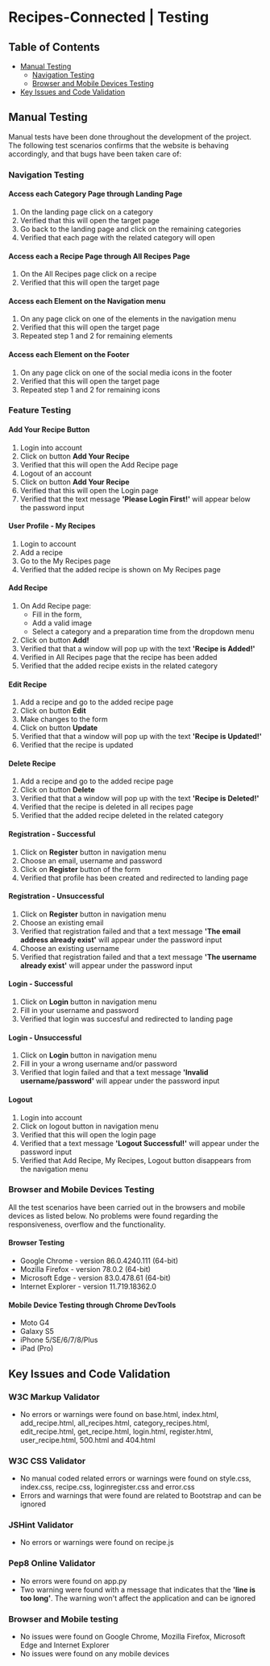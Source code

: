 # Recipes-Connected | Testing


## Table of Contents
- [Manual Testing](#manual-testing)
    * [Navigation Testing](#navigation-testing)
    * [Browser and Mobile Devices Testing](#browser-and-mobile-devices-testing)
- [Key Issues and Code Validation](#key-issues-and-code-validation)


## Manual Testing
Manual tests have been done throughout the development of the project.  
The following test scenarios confirms that the website is behaving accordingly, and that bugs have been taken care of:

### Navigation Testing
#### Access each Category Page through Landing Page
1. On the landing page click on a category
2. Verified that this will open the target page
3. Go back to the landing page and click on the remaining categories
4. Verified that each page with the related category will open

#### Access each a Recipe Page through All Recipes Page
1. On the All Recipes page click on a recipe
2. Verified that this will open the target page

#### Access each Element on the Navigation menu
1. On any page click on one of the elements in the navigation menu
2. Verified that this will open the target page
3. Repeated step 1 and 2 for remaining elements

#### Access each Element on the Footer
1. On any page click on one of the social media icons in the footer
2. Verified that this will open the target page
3. Repeated step 1 and 2 for remaining icons


### Feature Testing
#### Add Your Recipe Button
1. Login into account
2. Click on button **Add Your Recipe**
3. Verified that this will open the Add Recipe page
4. Logout of an account
5. Click on button **Add Your Recipe**
6. Verified that this will open the Login page
7. Verified that the text message **'Please Login First!'** will appear below the password input

#### User Profile - My Recipes
1. Login to account
2. Add a recipe
3. Go to the My Recipes page
4. Verified that the added recipe is shown on My Recipes page

#### Add Recipe
1. On Add Recipe page:
    - Fill in the form,
    - Add a valid image
    - Select a category and a preparation time from the dropdown menu
2. Click on button **Add!**
3. Verified that that a window will pop up with the text **'Recipe is Added!'**
4. Verified in All Recipes page that the recipe has been added
5. Verified that the added recipe exists in the related category

#### Edit Recipe
1. Add a recipe and go to the added recipe page
2. Click on button **Edit**
3. Make changes to the form
4. Click on button **Update**
5. Verified that that a window will pop up with the text **'Recipe is Updated!'**
6. Verified that the recipe is updated

#### Delete Recipe
1. Add a recipe and go to the added recipe page
2. Click on button **Delete**
3. Verified that that a window will pop up with the text **'Recipe is Deleted!'**
4. Verified that the recipe is deleted in all recipes page
5. Verified that the added recipe deleted in the related category

#### Registration - Successful
1. Click on **Register** button in navigation menu
2. Choose an email, username and password
3. Click on **Register** button of the form
4. Verified that profile has been created and redirected to landing page

#### Registration - Unsuccessful
1. Click on **Register** button in navigation menu
2. Choose an existing email
3. Verified that registration failed and that a text message **'The email address already exist'** will appear under the password input 
4. Choose an existing username
5. Verified that registration failed and that a text message **'The username already exist'** will appear under the password input 

#### Login - Successful
1. Click on **Login** button in navigation menu
2. Fill in your username and password
3. Verified that login was succesful and redirected to landing page

#### Login - Unsuccessful
1. Click on **Login** button in navigation menu
2. Fill in your a wrong username and/or password
3. Verified that login failed and that a text message **'Invalid username/password'** will appear under the password input 

#### Logout
1. Login into account
2. Click on logout button in navigation menu
3. Verified that this will open the login page 
4. Verified that a text message **'Logout Successful!'** will appear under the password input
5. Verified that Add Recipe, My Recipes, Logout button disappears from the navigation menu


### Browser and Mobile Devices Testing
All the test scenarios have been carried out in the browsers and mobile devices as listed below. No problems were found regarding the responsiveness, overflow and the functionality.

#### Browser Testing
- Google Chrome - version 86.0.4240.111 (64-bit)
- Mozilla Firefox - version 78.0.2 (64-bit)
- Microsoft Edge - version 83.0.478.61 (64-bit)
- Internet Explorer - version 11.719.18362.0

#### Mobile Device Testing through Chrome DevTools
- Moto G4 
- Galaxy S5
- iPhone 5/SE/6/7/8/Plus
- iPad (Pro)


## Key Issues and Code Validation
### W3C Markup Validator
- No errors or warnings were found on base.html, index.html, add_recipe.html, all_recipes.html, category_recipes.html, edit_recipe.html, get_recipe.html, login.html, register.html, user_recipe.html, 500.html and 404.html

### W3C CSS Validator
- No manual coded related errors or warnings were found on style.css, index.css, recipe.css, loginregister.css and error.css
- Errors and warnings that were found are related to Bootstrap and can be ignored

### JSHint Validator
- No errors or warnings were found on recipe.js

### Pep8 Online Validator
- No errors were found on app.py
- Two warning were found with a message that indicates that the **'line is too long'**. The warning won't affect the application and can be ignored

### Browser and Mobile testing
- No issues were found on Google Chrome, Mozilla Firefox, Microsoft Edge and Internet Explorer
- No issues were found on any mobile devices